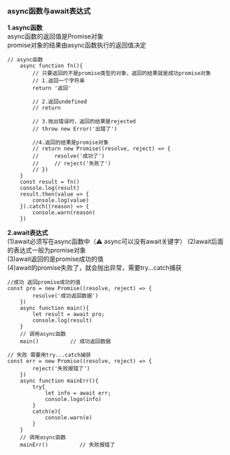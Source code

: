 ### async函数与await表达式
**1.async函数**  
async函数的返回值是Promise对象  
promise对象的结果由async函数执行的返回值决定
````
// async函数
    async function fn(){
        // 只要返回的不是promise类型的对象，返回的结果就是成功promise对象
        // 1.返回一个字符串
        return '返回'

        // 2.返回undefined
        // return

        // 3.抛出错误时，返回的结果是rejected
        // throw new Error('出错了')

        //4.返回的结果是promise对象
        // return new Promise((resolve, reject) => {
        //     resolve('成功了')
        //     // reject('失败了')
        // })
    }
    const result = fn()
    console.log(result)
    result.then(value => {
        console.log(value)
    }).catch((reason) => {
        console.warn(reason)
    })
```` 

**2.await表达式**  
(1)await必须写在async函数中（⚠️ async可以没有await关键字） 
(2)await后面的表达式一般为promise对象  
(3)await返回的是promise成功的值  
(4)await的promise失败了，就会抛出异常，需要try...catch捕获  
```
//成功 返回promise成功的值
const pro = new Promise((resolve, reject) => {
        resolve('成功返回数据')
    })
    async function main(){
        let result = await pro;
        console.log(result)
    }
    // 调用async函数
    main()          // 成功返回数据
```

```
// 失败 需要用try...catch捕获
const err = new Promise((resolve, reject) => {
        reject('失败报错了')
    })
    async function mainErr(){
        try{
            let info = await err;
            console.logo(info)
        }
        catch(e){
            console.warn(e)
        }
    }
    // 调用async函数
    mainErr()          // 失败报错了
```

